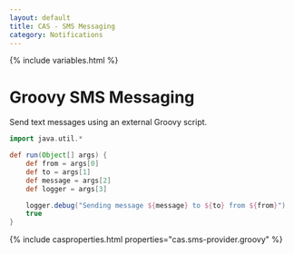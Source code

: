 ```yaml
---
layout: default
title: CAS - SMS Messaging
category: Notifications
---
```


{% include variables.html %}

# Groovy SMS Messaging

Send text messages using an external Groovy script.

```groovy
import java.util.*

def run(Object[] args) {
    def from = args[0]
    def to = args[1]
    def message = args[2]
    def logger = args[3]

    logger.debug("Sending message ${message} to ${to} from ${from}")
    true
}
```

{% include casproperties.html properties="cas.sms-provider.groovy" %}

